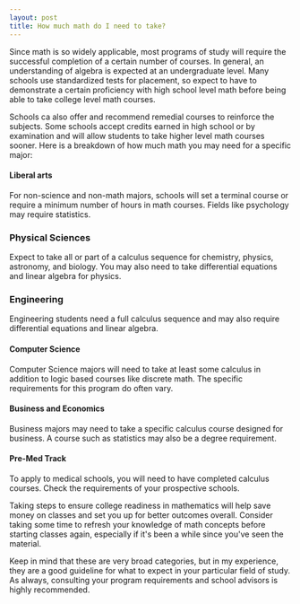 ```yaml
---
layout: post
title: How much math do I need to take?
---
```


Since math is so widely applicable, most programs of study will require the successful completion of a certain number of courses. In general, an understanding of algebra is expected at an undergraduate level. Many schools use standardized tests for placement, so expect to have to demonstrate a certain proficiency with high school level math before being able to take college level math courses. 

Schools ca also offer and recommend remedial courses to reinforce the subjects. Some schools accept credits earned in high school or by examination and will allow students to take higher level math courses sooner. Here is a breakdown of how much math you may need for a specific major:


#### Liberal arts
For non-science and non-math majors, schools will set a terminal course or require a minimum number of hours in math courses. Fields like psychology may require statistics.

### Physical Sciences
Expect to take all or part of a calculus sequence for chemistry, physics, astronomy, and biology. You may also need to take differential equations and linear algebra for physics.

### Engineering
Engineering students need a full calculus sequence and may also require differential equations and linear algebra.

#### Computer Science
Computer Science majors will need to take at least some calculus in addition to logic based courses like discrete math. The specific requirements for this program do often vary.

#### Business and Economics
Business majors may need to take a specific calculus course designed for business. A course such as statistics may also be a degree requirement.

#### Pre-Med Track
To apply to medical schools, you will need to have completed calculus courses. Check the requirements of your prospective schools.


Taking steps to ensure college readiness in mathematics will help save money on classes and set you up for better outcomes overall. Consider taking some time to refresh your knowledge of math concepts before starting classes again, especially if it's been a while since you've seen the material. 


Keep in mind that these are very broad categories, but in my experience, they are a good guideline for what to expect in your particular field of study. As always, consulting your program requirements and school advisors is highly recommended.
